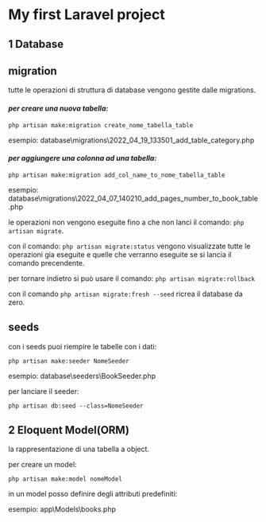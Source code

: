 # My first Laravel project

## 1 Database

## migration

tutte le operazioni di struttura di database vengono gestite dalle migrations.

#### *per creare una nuova tabella:*

`php artisan make:migration create_nome_tabella_table`

esempio: database\migrations\2022_04_19_133501_add_table_category.php
#### *per aggiungere una colonna ad una tabella:*
`php artisan make:migration add_col_name_to_nome_tabella_table`

esempio: database\migrations\2022_04_07_140210_add_pages_number_to_book_table.php

le operazioni non vengono eseguite fino a che non lanci il comando: `php artisan migrate`.

con il comando: `php artisan migrate:status` vengono visualizzate tutte le operazioni gia eseguite e quelle che verranno eseguite se si lancia il comando precendente.

per tornare indietro si può usare il comando: `php artisan migrate:rollback`

con il comando `php artisan migrate:fresh --seed` ricrea il database da zero.

## seeds

con i seeds puoi riempire le tabelle con i dati:

`php artisan make:seeder NomeSeeder`

esempio: database\seeders\BookSeeder.php

per lanciare il seeder:

`php artisan db:seed --class=NomeSeeder`


## 2 Eloquent Model(ORM)

la rappresentazione di una tabella a object.

per creare un model:

`php artisan make:model nomeModel`

in un model posso definire degli attributi predefiniti:

esempio: app\Models\books.php




